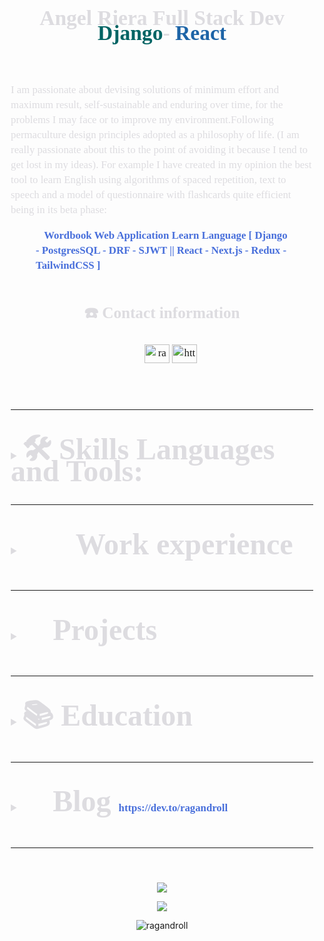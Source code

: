 <div style="
	color: #dddce0;line-height: 1.5rem;
	font-family: Source Serif Pro,serif;
    font-weight: lighter;
    font-size: 120%;
    margin-left: 2%;
    margin-right: 2%;">
<header>
	<!-- <img src="" /> -->
	<h1 align="center">Angel Riera Full Stack Dev <br> 
	<span style="color: #006464;
    font-weight: bolder;">Django</span>-
	<span style="color: #1d64a7;
    font-weight: bolder;">React</span>
	</h1>
</header>
<div style="">
	<p>
		I am passionate about devising solutions of
		minimum effort and maximum result, self-sustainable and enduring over time, for the problems I may face
		or to improve my environment.Following
		permaculture design principles adopted as a philosophy of life. (I am really passionate about this
		to the point of avoiding it because I tend to get lost in my ideas).
		For example I have created in my opinion the best
		tool to learn English using algorithms of spaced repetition, text to speech and a model of
		questionnaire with flashcards quite efficient being in its beta phase:
	</p>
	<figure>
		<a style=" color: #486fdb;
    text-decoration: none;
    font-weight: bold;"  target="_blank" href="https://angelriera.notion.site/Wordbook-Web-Application-Learn-Language-Django-PostgresSQL-DRF-SJWT-React-Next-js-Red-c726fe8db73845d598e772aa49a59909">
			<span>📘</span>Wordbook
			Web Application Learn Language [ Django - PostgresSQL - DRF -
			SJWT || React - Next.js - Redux - TailwindCSS ]</a>
	</figure>
</div>
<div style="  display: flex;
    justify-content: space-around;">
	<!-- CONTACT -->
	<div align="center">
		<h2>☎️ Contact information</h2>
		<ul style="display: flex;
    justify-content: space-around;
	list-style-type: none;">
	<p align="center">
<a target="blank" href="https://twitter.com/ragnandroll" target="blank"><img align="center" src="https://raw.githubusercontent.com/rahuldkjain/github-profile-readme-generator/master/src/images/icons/Social/twitter.svg" alt="ragnandroll" height="30" width="40" /></a>
<a target="blank" href="https://www.linkedin.com/in/angelriera/" target="blank"><img align="center" src="https://raw.githubusercontent.com/rahuldkjain/github-profile-readme-generator/master/src/images/icons/Social/linked-in-alt.svg" alt="https://www.linkedin.com/in/angelriera/" height="30" width="40" /></a>
</p>
			<!-- <li><a style=" color: #486fdb;
    text-decoration: none;
    font-weight: bold;" target="_blank" href="angelriera1796@gmail.com">📧<br/>Email address</a></li>
			<li><a style=" color: #486fdb;
    text-decoration: none;
    font-weight: bold;" target="_blank" href=" https://angel-riera.vercel.app/">🔗<br/>Web</a></li>
			<li><a style=" color: #486fdb;
    text-decoration: none;
    font-weight: bold;" target="_blank" href=" https://github.com/RagAndRoll">🔗<br/>GitHub</a></li>
			<li><a style=" color: #486fdb;
    text-decoration: none;
    font-weight: bold;" target="_blank" href="https://www.linkedin.com/in/angelriera/">🔗<br/>LinkedIn</a></li>
			<li><a style=" color: #486fdb;
    text-decoration: none;
    font-weight: bold;" target="_blank" href="https://twitter.com/ragnandroll">🐦<br/>Twitter</a></li> -->
		</ul>	
	</div>	
</div>
<br>
<hr>
<br>
<!-- SKILLS -->
<details>
	<summary open=""> <span style="    font-size: 3rem;
    line-height: 2.8rem;
    font-weight: bold;">🛠 Skills Languages and Tools:</span></summary>		
	<br>
	<div style="  display: flex;
    justify-content: space-around;">
		<div>
			<span><strong>💻 Frontend:</strong></span>
			<ul>
				<li style="list-style-type: none;">
					<details>
						<summary style="    cursor: pointer;
    margin-bottom: 2%;"><strong>JavaScript</strong></summary>
						<ul>
							<li>jQuery</li>
							<li>Fetch</li>
							<li>Redux</li>
						</ul>
					</details>
				</li>
				<li style="list-style-type: none;">
					<details>
						<summary style="    cursor: pointer;
    margin-bottom: 2%;"><strong>React </strong></summary>
						<ul>
							<li style="list-style-type: none;">
								<details>
									<summary style="    cursor: pointer;
    margin-bottom: 2%;">State management</summary>
									<ul>
										<li>Redux</li>
										<li>UseState</li>
										<li>Props</li>
										<li>Code splitting </li>
									</ul>
								</details>
							</li>
							<li style="list-style-type: none;">
								<details>
									<summary style="    cursor: pointer;
    margin-bottom: 2%;">Hooks</summary>
									<ul>
										<li>React-router-dom </li>
										<li>UseRef</li>
									</ul>
								</details>
							</li>
							<li style="list-style-type: none;">
								<details>
									<summary style="    cursor: pointer;
    margin-bottom: 2%;"><strong>Next.js </strong></summary>
									<ul>
										<li>React redux integration - redux
											thunk</li>
										<li>Get APIs or integrate backend</li>
										<li>interface design and layout </li>
										<li>SEO optimization </li>
										<li>Local API </li>
										<li>authentication JWT</li>
									</ul>
								</details>
							</li>
						</ul>
					</details>
				</li>
				<li style="list-style-type: none;">
					<details>
						<summary style="    cursor: pointer;
    margin-bottom: 2%;"><strong>HTML5 and CSS3 </strong></summary>
						<p>forms html methods</p>
						<p>Css   display: flex;
    justify-content: space-around; - flex </p>
						<p>SASS </p>
						<p>Tailwind custom components</p>
						<p>Bootstrap </p>
					</details>
				</li>
				<li><strong>Figma and UI, UX knowledge </strong></li>
			</ul>
		</div>
		<div>
			<span><strong>🧮 Backend:</strong></span>
			<ul>
				<li style="list-style-type: none;">
					<details>
						<summary style="    cursor: pointer;
    margin-bottom: 2%;">Python</summary>
						<p>POO</p>
					</details>
				</li>
				<li style="list-style-type: none;">
					<details>
						<summary style="    cursor: pointer;
    margin-bottom: 2%;"><strong>Django </strong></summary>
						<ul>
							<li style="list-style-type: none;">
								<details>
									<summary style="    cursor: pointer;
    margin-bottom: 2%;">Authentication</summary>
									<ul>
										<li>User Authentication </li>
										<li>Customized user authentication
										</li>
									</ul>
								</details>
							</li>
							<li style="list-style-type: none;">
								<details>
									<summary style="    cursor: pointer;
    margin-bottom: 2%;">Database</summary>
									<ul>
										<li>SQLite</li>
										<li>PostgresSQL</li>
										<li>Database design </li>
										<li>Administrator and ORM management
											(Djngo)</li>
									</ul>
								</details>
							</li>
							<li>HTTP methods with JS fetch</li>
							<li>Template and Forms management Jinja2 and JS
							</li>
							<li>Testing </li>
						</ul>
					</details>
				</li>
				<li style="list-style-type: none;">
					<details>
						<summary style="cursor: pointer;margin-bottom: 2%;"><strong>Django Rest Framework </strong></summary>
						<ul>
							<li style="list-style-type: none;">
								<details>
									<summary style="    cursor: pointer;
    margin-bottom: 2%;"><strong> </strong>JWT</summary>
									<ul>
										<li>JWT auth with forntend </li>
										<li>Frontend user authentication </li>
										<li> Connecting to React </li>
									</ul>
								</details>
							</li>
							<li style="list-style-type: none;">
								<details>
									<summary style="    cursor: pointer;
    margin-bottom: 2%;">Rest</summary>
									<ul>
										<li>Rest Full API creation</li>
										<li>HTTP methods</li>
										<li>Data analysis </li>
										<li>Uploading and downloading of files
										</li>
									</ul>
								</details>
							</li>
						</ul>
						<p>Postman endpoint testing</p>
					</details>
				</li>
				<li style="list-style-type: none;">
					<details>
						<summary style="    cursor: pointer;
    margin-bottom: 2%;"><strong>Database</strong></summary>
						<ul>
							<li style="list-style-type: none;">
								<details>
									<summary style="    cursor: pointer;
    margin-bottom: 2%;">PostgresSQL</summary>
									<ul>
										<li>Connect with Django </li>
										<li>Pgadmin Management </li>	
										<li>Database design </li>
										<li>Database Management </li>
										<li>SQL queries</li>
									</ul>
								</details>
							</li>
							<li style="list-style-type: none;">
								<details>
									<summary style="    cursor: pointer;
    margin-bottom: 2%;">NOSQL</summary>
									<p>Firebase</p>
									<p>Mongodb</p>
								</details>
							</li>
						</ul>
						<p>
						</p>
					</details>
				</li>
			</ul>
		</div>
		<div>
			<strong><span style="font-size: 1.5rem;
    text-underline-offset: 2;
    font-weight: bold;">💻 Development tools:</span></strong>
			<ul>
				<li style="list-style-type: none;">
					<details>
						<summary style="    cursor: pointer;
    margin-bottom: 2%;"><strong>Docker </strong></summary>
						<ul>
							<li>Create add delete stop builds </li>
							<li>Images creation and deploy</li>
							<li>Docker compose </li>
							<li>Devcontainer: Local development environment</li>
						</ul>
					</details>
				</li>
				<li style="list-style-type: none;">
					<details>
						<summary style="    cursor: pointer;
    margin-bottom: 2%;"><strong> WSL2 </strong></summary>
						<ul>
							<li>Creation of environments </li>
							<li>Terminal handling </li>
							<li>Software installation and updating</li>
						</ul>
					</details>
				</li>
				<li style="list-style-type: none;">
					<details>
						<summary style="    cursor: pointer;
    margin-bottom: 2%;"><strong>Git </strong></summary>
						<ul>
							<li>Reset: soft, hard, mixed</li>
							<li>Branch</li>
							<li>merge</li>
						</ul>
					</details>
				</li>
				<li style="list-style-type: none;">
					<details>
						<summary style="    cursor: pointer;
    margin-bottom: 2%;"><strong>GitHub </strong></summary>
						<ul>
							<li>Team Work Flow</li>
							<li>GitHub Actions</li>
							<li>Merge and Pull request</li>
						</ul>
					</details>
				</li>
				<li style="list-style-type: none;">
					<details>
						<summary style="    cursor: pointer;
    margin-bottom: 2%;"><strong>Deploy Services</strong></summary>
						<ul>
							<li>Heroku </li>
							<li>Vercel </li>
							<li>GitHub pages </li>
							<li>Firebase</li>
						</ul>
						<p>
						</p>
					</details>
				</li>
			</ul>
		</div>
	</div>
</details>
<br>
<hr>
<br>
<!-- EXPERIENCE -->
<details>
	<summary style="    cursor: pointer;
    margin-bottom: 2%;"><span><strong style="    font-size: 3rem;
    line-height: 2.8rem;
    font-weight: bold;">👨‍💻 Work experience</strong></span>
	</summary>
	<br>
	<details>
		<summary style="h2">Full Stack Django Developer [ Python en equipo - Jan 2022 - Still ] </summary>
		<div>
			<p>Description: <a style=" color: #486fdb;
    text-decoration: none;
    font-weight: bold;" target="_blank"
					href="https://angelriera.notion.site/Marketplace-AisModa-Django-TailwindCSS-17935a6783f14c30be846be428a83850"><span>👜</span>Marketplace
					AisModa [ Django - TailwindCSS ]</a> </p>
			<p>
			</p>
			community of programmers united to
			improve their skills, developing web applications, with the use of agile scrum
			methodologies.
			<h3 style="font-size: 1.5rem;text-underline-offset: 2;font-weight: bold;"><span><strong>T</strong></span><span>asks Performed</span><strong>:</strong></h3>
			<p><span><strong>1.- Scrum Organization Workflow</strong></span>
			</p>
			<ul>
				<li style="list-style-type: none;">
					<details>
						<summary style="    cursor: pointer;
    margin-bottom: 2%;"><span><strong>2.- Creation of
									documentation</strong></span></summary>
						<ol type="1" start="1">
							<li><span><strong>Scrum
										Methodology</strong></span> <a style=" color: #486fdb;
    text-decoration: none;
    font-weight: bold;" target="_blank"
									href="https://github.com/Python-en-equipo/MarketPlace/wiki/0.--Metodolog%C3%ADa-scrum">https://github.com/Python-en-equipo/MarketPlace/wiki/0.--Metodología-scrum</a>
							</li>
						</ol>
						<ol type="1" start="2">
							<li><strong><span>Getting
										Started</span></strong><strong><strong>
									</strong></strong><a style=" color: #486fdb;
    text-decoration: none;
    font-weight: bold;" target="_blank"
									href="https://github.com/Python-en-equipo/MarketPlace/wiki/1.--Instalaciones-previas">https://github.com/Python-en-equipo/MarketPlace/wiki/1.--Instalaciones-previas</a>
								<ol type="a" start="1">
									<li><span><strong>Postgresql</strong></span>
									</li>
								</ol>
							</li>
						</ol>
						<ol type="1" start="3">
							<li><span><strong>Docker
									</strong></span><a style=" color: #486fdb;
    text-decoration: none;
    font-weight: bold;" target="_blank"
									href="https://github.com/Python-en-equipo/MarketPlace/wiki/3.--Docker">https://github.com/Python-en-equipo/MarketPlace/wiki/3.--Docker</a>
							</li>
						</ol>
						<ol type="1" start="4">
							<li><span><strong>Development environments:
									</strong></span><a style=" color: #486fdb;
    text-decoration: none;
    font-weight: bold;" target="_blank"
									href="https://github.com/Python-en-equipo/MarketPlace/wiki/2.--Entorno-Virtual">https://github.com/Python-en-equipo/MarketPlace/wiki/2.--Entorno-Virtual</a>
								<ol type="a" start="1">
									<li><span><strong>pip</strong></span>
									</li>
								</ol>
								<ol type="a" start="2">
									<li><span><strong>devcontainer</strong></span>
									</li>
								</ol>
								<ol type="a" start="3">
									<li><span><strong>virtualenv</strong></span>
									</li>
								</ol>
							</li>
						</ol>
					</details>
				</li>
				<li style="list-style-type: none;">
					<details>
						<summary style="    cursor: pointer;
    margin-bottom: 2%;"><span><strong>3.- Code development applying
									knowledge in Django</strong></span></summary>
						<ol type="1" start="1">
							<li>Development of functionalities with Django, Similar, search, manage jinja2
								template</li>
						</ol>
						<ol type="1" start="2">
							<li>User authentication</li>
						</ol>
						<ol type="1" start="3">
							<li>Registration of sellers and publication of products by users</li>
						</ol>
						<ol type="1" start="4">
							<li>Slug URL for products</li>
						</ol>
						<ol type="1" start="5">
							<li>Micro-services backend, Products, users.</li>
						</ol>
					</details>
				</li>
				<li style="list-style-type: none;">
					<details>
						<summary style="    cursor: pointer;
    margin-bottom: 2%;"><span><strong>4.- Frontend
									design</strong></span></summary>
						<p>Elegant design with tailwind CSS
							Framework in Django templates 2.</p>
					</details>
				</li>
				<li style="list-style-type: none;">
					<details>
						<summary style="    cursor: pointer;
    margin-bottom: 2%;"><span><strong>5.- Testing and
									deployment</strong></span></summary>
						<ol type="1" start="1">
							<li>testing with Django, GitHub Actions</li>
						</ol>
						<ol type="1" start="2">
							<li>Use of Docker for development and development and different virtual
								environments
							</li>
						</ol>
						<ol type="1" start="3">
							<li>Workflow Git Hub</li>
						</ol>
					</details>
				</li>
			</ul>
		</div>
	</details>
</details>
<br>
<hr>
<br>
<!-- PROJECTS -->
<details>
	<summary style="    cursor: pointer;
    margin-bottom: 2%;"><span><strong style="    font-size: 3rem;
    line-height: 2.8rem;
    font-weight: bold;">💼 Projects</strong></span></summary>
	<div style="  display: flex;
    justify-content: space-around;">
		<div>
			<h3 style="text-underline-offset: 2;text-underline-offset: 2;font-weight: bold;">Full Stack projects </h3>
			<figure><a style=" color: #486fdb;
    text-decoration: none;
    font-weight: bold;" target="_blank"
					href="https://angelriera.notion.site/Wordbook-Web-Application-Learn-Language-Django-PostgresSQL-DRF-SJWT-React-Next-js-Red-c726fe8db73845d598e772aa49a59909"><span>📘</span>Wordbook
					Web Application Learn Language [ Django - PostgresSQL - DRF -
					SJWT || React - Next.js - Redux - TailwindCSS ]</a></figure>
			<figure><a style=" color: #486fdb;
    text-decoration: none;
    font-weight: bold;" target="_blank"
					href="https://angelriera.notion.site/Traker-Interview-Django-JavaScript-TailwindCSS-d0fe74c3c6e24d6ea6b0e1571988a100"><span>📋</span>Traker
					Interview [ Django - JavaScript - TailwindCSS ]</a></figure>
			<figure><a style=" color: #486fdb;
    text-decoration: none;
    font-weight: bold;" target="_blank"
					href="https://angelriera.notion.site/Twitter-Clone-Django-TailwindCSS-39a5c1ab24754682ab05283191319094"><span>🐦</span>Twitter
					Clone [ Django - TailwindCSS ]</a></figure>
			<figure><a style=" color: #486fdb;
    text-decoration: none;
    font-weight: bold;" target="_blank"
					href="https://angelriera.notion.site/Marketplace-AisModa-Django-TailwindCSS-17935a6783f14c30be846be428a83850"><span>👜</span>Marketplace
					AisModa [ Django - TailwindCSS ]</a></figure>
		</div>
		<div>
			<h3 style="font-weight: bold;text-underline-offset: 2;font-weight: bold;">Frontend web Layout </h3>
			<figure><a style=" color: #486fdb;
    text-decoration: none;
    font-weight: bold;" target="_blank"
					href="https://angelriera.notion.site/Personal-Portfolio-React-Next-TailwindCSS-45a7a1800e394c318c94dfc65ec84cd1"><span>🗃️</span>Personal
					Portfolio [ React - Next - TailwindCSS ]</a></figure>
			<figure><a style=" color: #486fdb;
    text-decoration: none;
    font-weight: bold;" target="_blank"
					href="https://angelriera.notion.site/Marketplace-React-TailwindCSS-cab335afafd84c5f8d17bc4489a11c45"><span>👜</span>Marketplace
					[ React - TailwindCSS ] </a></figure>
			<figure><a style=" color: #486fdb;
    text-decoration: none;
    font-weight: bold;" target="_blank"
					href="https://angelriera.notion.site/Landing-page-App-React-TailwindCSS-ad4a0fbca60a40f5b50a91161239ae04"><span>📱</span>Landing
					page App [ React - TailwindCSS ]</a></figure>
		</div>
	</div>
</details>
<br>
<hr>
<br>
<!-- EDUCATION -->
<details>
	<summary style=" cursor: pointer;
    margin-bottom: 2%;"><span><strong style="    font-size: 3rem;
    line-height: 2.8rem;
    font-weight: bold;">📚 Education</strong></span></summary>
	<ul>
		<li style="list-style-type: none;">
			<details>			
				<summary style="cursor: pointer;margin-bottom: 2%;font-size: 1rem;
    text-underline-offset: 2;
    font-weight: bold;">Self-taught web development student <span>Dec/16/2020 - Present</span>
					<strong><a style=" color: #486fdb;
    text-decoration: none;
    font-weight: bold;" target="_blank"href="https://github.com/RagAndRoll">https://github.com/RagAndRoll</a></strong>
				</summary>
				<div>
					<div>
						<p><span><strong>Portfolio:</strong></span> <a style=" color: #486fdb;
    text-decoration: none;
    font-weight: bold;" target="_blank"
								href="https://ragandroll.github.io/RagAndRoll/"><strong>https://ragandroll.github.io/RagAndRoll/</strong></a>
						</p>
						<p>As a person who is passionate about learning,
							my thirst for learning does not fit the conventional methods, I consider myself
							self-taught
							since I have learned throughout this period through free online courses, educational
							material
							from blogs and videos, documentation, etc.</p>
						<h2><span>Subjects of courses carried out:</span></h2>
						<ul>
							<li><span><strong>JavaScript
										Frameworks:</strong></span> React, Next.js, Vue, and use of redux</li>
							<li><span><strong>Python
										framework:</strong></span> Django | Django Rest Framework</li>
							<li><span><strong>CSS
										Frameworks:</strong></span> Tailwind, Bootstrap</li>
							<li><span><strong>CSS:</strong></span><strong>   display: flex;
    justify-content: space-around;</strong> -
								FlexBox</li>
							<li><span><strong>Database
										design and management:</strong></span><span>
								</span>SQL - SQLite3 - Postgresql</li>
							<li><strong><span>networks:</span></strong> Rest Full API | HTTP
								protocols</li>
							<li><strong><span>Knowledge of
										UX, UI and Responsive design</span></strong></li>
							<li><span><strong>Docker, Wsl2,
										deploy in Heroku, firebase, Vercel GitHub</strong></span></li>
							<li>Web Scraping</li>
						</ul>
						<h2><span>I
								have also developed applications in which I make use of the skills
								learned</span>
						</h2>
						<ul>
							<li><strong>User authentication with Django + React + Redux +
									JWT</strong></li>
							<li><strong>Creation of websites frontend and backend with Django
									and react</strong></li>
							<li><strong>User authentication with Django</strong></li>
							<li><strong>Database management in Django</strong></li>
							<li><strong>create API with Django rest framework</strong></li>
							<li><strong>connect backend and frontend via API</strong></li>
							<li><strong>Landing pages layout</strong></li>
						</ul>
					</div>
				</div>
			</details>
		</li>
		<li style="list-style-type: none;" >
			<details>
				<summary style="cursor: pointer;margin-bottom: 2%; font-size: 1rem; text-underline-offset: 2;
    font-weight: bold;">PNF in Agri-food Path Certificate <span>oct/2014 -
						ene/2016 </span></summary>
				<ul>
					<li>
						<p><span><strong>Universidad Politécnica Territorial de Falcon&quot;Alonso
									Gamero&quot;</strong></span></p>
					</li>
					<li>
						<p>Higher University Education in the National Training Program in Agrifood</p>
					</li>
				</ul>
			</details>
		</li>
		<li style="list-style-type: none;">
			<details>
				<summary style="cursor: pointer;margin-bottom: 2%; font-size: 1rem;
    text-underline-offset: 2;
    font-weight: bold;">Middle Technician In Civil Construction <span>oct/2009 - jul/2014</span>
				</summary>
				<div>
					<p><span><strong>Escuela Técnica Industrial Robinsoniana
								Coro</strong></span></p>
					<p>Degree: Industrial Technical Secondary
						Education Mention in Civil Construction</p>
					<p>Activities:</p>
					<ul>
						<li>Applied calculation</li>
					</ul>
					<ul>
						<li>Calculation and analysis of costs and unit price of items</li>
					</ul>
					<ul>
						<li>Field inspections</li>
					</ul>
					<ul>
						<li>Physical and chemical soil analysis</li>
					</ul>
					<ul>
						<li>use of theodolite</li>
					</ul>
				</div>
			</details>
		</li>
	</ul>
</details>
<br>
<hr>
<br>
<!-- BLOG -->
<details>
	<summary style="    cursor: pointer;
    margin-bottom: 2%;"><span><strong style="    font-size: 3rem;
    line-height: 2.8rem;
    font-weight: bold;">📜 Blog </strong></span><span><strong><a style=" color: #486fdb;
    text-decoration: none;
    font-weight: bold;" target="_blank"
					href="https://dev.to/ragandroll">https://dev.to/ragandroll</a></strong></span>
	</summary>
	<div>
		<ol type="1" start="1">
			<li><a style=" color: #486fdb;
    text-decoration: none;
    font-weight: bold;" target="_blank" href="https://dev.to/ragandroll/devcontainer-docker-como-entorno-de-desarrollo-con-django-y-postgesql-4a9k"><strong>DevContainer;
						Docker como entorno de desarrollo con Django y Postgesql</strong></a></li>
		</ol>
		<ol type="1" start="2">
			<li><a style=" color: #486fdb;
    text-decoration: none;
    font-weight: bold;" target="_blank" href="https://dev.to/ragandroll/simple-carrusel-react-personalizable-con-tailwind-css-446k"><strong>Simple
						Carrusel React personalizable con tailwind CSS</strong></a></li>
		</ol>
	</div>
</details>
<!-- CV LINK -->
<br>
<hr>
<br>
</div>
<p align="center"> 
<img   src="https://github-readme-stats.vercel.app/api/top-langs/?username=ragandroll&layout=compact&langs_count=7&theme=chartreuse-dark"/>
</p>
<p align="center"> 
<img  src="https://github-readme-stats.vercel.app/api?username=ragandroll&show_icons=true&theme=chartreuse-dark&include_all_commits=true&count_private=true"/>
</p>
<p align="center" >
<img  src="https://github-readme-streak-stats.herokuapp.com/?user=ragandroll&layout=compact&langs_count=7&theme=chartreuse-dark" alt="ragandroll" />
</p>
